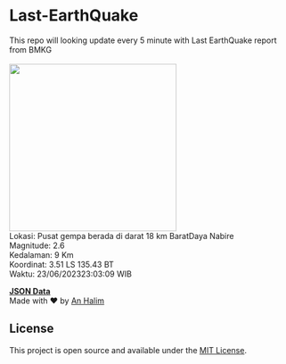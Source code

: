 # Last-EarthQuake
This repo will looking update every 5 minute with Last EarthQuake report from BMKG
<br>
<br>
<img src="https://static.bmkg.go.id/20230623230309.mmi.jpg" width="300"/>
<br>
Lokasi: Pusat gempa berada di darat 18 km BaratDaya Nabire <br>
Magnitude: 2.6 <br>
Kedalaman: 9 Km <br>
Koordinat: 3.51 LS 135.43 BT <br>
Waktu: 23/06/202323:03:09 WIB <br>

<a href="./data/data.json">**JSON Data**</a>
<br>
Made with ❤️ by <a href="https://github.com/an-halim">An Halim</a>
## License

This project is open source and available under the [MIT License](LICENSE).
